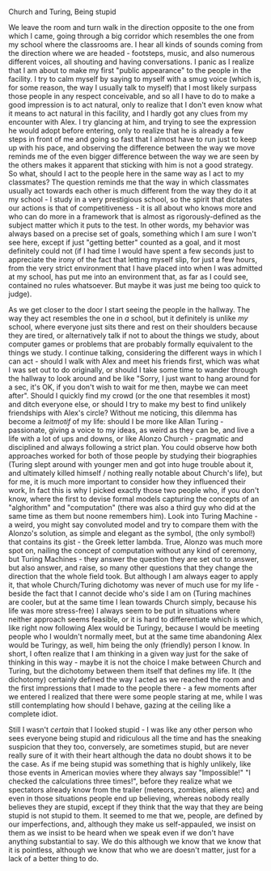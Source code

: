 Church and Turing, Being stupid

We leave the room and turn walk in the direction opposite to the one from which I came, going through a big corridor which resembles the one from my school where the classrooms are. I hear all kinds of sounds coming from the direction where we are headed - footsteps, music, and also numerous different voices, all shouting and having conversations. I panic as I realize that I am about to make my first "public appearance" to the people in the facility. I try to calm myself by saying to myself with a smug voice (which is, for some reason, the way I usually talk to myself) that I most likely surpass those people in any respect conceivable, and so all I have to do to make a good impression is to act natural, only to realize that I don't even know what it means to act natural in this facility, and I hardly got any clues from my encounter with Alex. I try glancing at him, and trying to see the expression he would adopt before entering, only to realize that he is already a few steps in front of me and going so fast that I almost have to run just to keep up with his pace, and observing the difference between the way we move reminds me of the even bigger difference between the way we are seen by the others makes it apparent that sticking with him is not a good strategy. So what, should I act to the people here in the same way as I act to my classmates? The question reminds me that the way in which classmates usually act towards each other is much different from the way they do it at my school - I study in a very prestigious school, so the spirit that dictates our actions is that of competitiveness - it is all about who knows more and who can do more in a framework that is almost as rigorously-defined as the subject matter which it puts to the test. In other words, my behavior was always based on a precise set of goals, something which I am sure I won't see here, except if just "getting better" counted as a goal, and it most definitely could not (if I had time I would have spent a few seconds just to appreciate the irony of the fact that letting myself slip, for just a few hours, from the very strict environment that I have placed into when I was admitted at my school, has put me into an environment that, as far as I could see, contained no rules whatsoever. But maybe it was just me being too quick to judge).

As we get closer to the door I start seeing the people in the hallway. The way they act resembles the one in *a* school, but it definitely is unlike *my* school, where everyone just sits there and rest on their shoulders because they are tired, or alternatively talk if not to about the things we study, about computer games or problems that are probably formally equivalent to the things we study. I continue talking, considering the different ways in which I can act - should I walk with Alex and meet his friends first, which was what I was set out to do originally, or should I take some time to wander through the hallway to look around and be like "Sorry, I just want to hang around for a sec, it's OK, if you don't wish to wait for me then, maybe we can meet after". Should I quickly find my crowd (or the one that resembles it most) and ditch everyone else, or should I try to make my best to find unlikely friendships with Alex's circle? Without me noticing, this dilemma has become a *leitmotif* of my life: should I be more like Allan Turing - passionate, giving a voice to my ideas, as weird as they can be, and live a life with a lot of ups and downs, or like Alonzo Church - pragmatic and disciplined and always following a strict plan. You could observe how both approaches worked for both of those people by studying their biographies (Turing slept around with younger men and got into huge trouble about it, and ultimately killed himself / nothing really notable about Church's life), but for me, it is much more important to consider how they influenced their work, In fact this is why I picked exactly those two people who, if you don't know, where the first to devise formal models capturing the concepts of an "alghorithm" and "computation" (there was also a third guy who did at the same time as them but noone remembers him). Look into Turing Machine - a weird, you might say convoluted model and try to compare them with the Alonzo's solution, as simple and elegant as the symbol, (the only symbol!) that contains its gist - the Greek letter lambda. True, Alonzo was much more spot on, nailing the concept of computation without any kind of ceremony, but Turing Machines - they answer the question they are set out to answer, but also answer, and raise, so many other questions that they change the direction that the whole field took. But although I am always eager to apply it, that whole Church/Turing dichotomy was never of much use for my life - beside the fact that I cannot decide who's side I am on (Turing machines are cooler, but at the same time I lean towards Church simply, because his life was more stress-free) I always seem to be put in situations where neither approach seems feasible, or it is hard to differentiate which is which, like right now following Alex would be Turingy, because I would be meeting people who I wouldn't normally meet, but at the same time abandoning Alex would be Turingy, as well, him being the only (friendly) person I know. In short, I often realize that I am thinking in a given way just for the sake of thinking in this way - maybe it is not the choice I make between Church and Turing, but the dichotomy between them itself that defines my life. It (the dichotomy) certainly defined the way I acted as we reached the room and the first impressions that I made to the people there - a few moments after we entered I realized that there were some people staring at me, while I was still contemplating how should I behave, gazing at the ceiling like a complete idiot. 

Still I wasn't *certain* that I looked stupid - I was like any other person who sees everyone being stupid and ridiculous all the time and has the sneaking suspicion that they too, conversely, are sometimes stupid, but are never really sure of it with their heart although the data no doubt shows it to be the case. As if me being stupid was something that is highly unlikely, like those events in American movies where they always say "Impossible!" "I checked the calculations three times!", before they realize what we spectators already know from the trailer (meteors, zombies, aliens etc) and even in those situations people end up believing, whereas nobody really believes they are stupid, except if they think that the way that they are being stupid is not stupid to them. It seemed to me that we, people, are defined by our imperfections, and, although they make us self-appauled, we insist on them as we insist to be heard when we speak even if we don't have anything substantial to say. We do this although we know that we know that it is pointless, although we know that who we are doesn't matter, just for a lack of a better thing to do.

